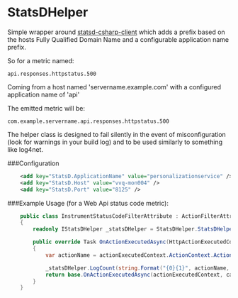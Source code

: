 # StatsDHelper

Simple wrapper around [statsd-csharp-client](https://github.com/lukevenediger/statsd-csharp-client) which adds a prefix based on the hosts Fully Qualified Domain Name and a configurable application name prefix.

So for a metric named:

```
api.responses.httpstatus.500
```

Coming from a host named 'servername.example.com' with a configured application name of 'api'

The emitted metric will be:

```
com.example.servername.api.responses.httpstatus.500
```

The helper class is designed to fail silently in the event of misconfiguration (look for warnings in your build log) and to be used similarly to something like log4net.

###Configuration

```xml
    <add key="StatsD.ApplicationName" value="personalizationservice" />
    <add key="StatsD.Host" value="vvq-mon004" />
    <add key="StatsD.Port" value="8125" />     
```

###Example Usage (for a Web Api status code metric):

```csharp
    public class InstrumentStatusCodeFilterAttribute : ActionFilterAttribute
    {
        readonly IStatsDHelper _statsDHelper = StatsDHelper.StatsDHelper.Create();

        public override Task OnActionExecutedAsync(HttpActionExecutedContext actionExecutedContext, CancellationToken cancellationToken)
        {
            var actionName = actionExecutedContext.ActionContext.ActionDescriptor.ActionName;

            _statsDHelper.LogCount(string.Format("{0}{1}", actionName, actionExecutedContext.Response.StatusCode));
            return base.OnActionExecutedAsync(actionExecutedContext, cancellationToken);
        }
    }
```